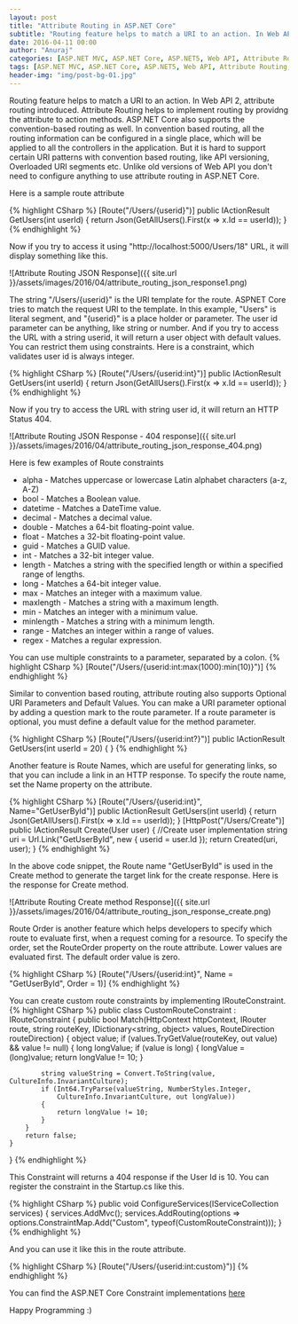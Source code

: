```yaml
---
layout: post
title: "Attribute Routing in ASP.NET Core"
subtitle: "Routing feature helps to match a URI to an action. In Web API 2, attribute routing introduced. Attribute Routing helps to implement routing by providng the attribute to action methods. ASP.NET Core also supports the convention-based routing as well."
date: 2016-04-11 00:00
author: "Anuraj"
categories: [ASP.NET MVC, ASP.NET Core, ASP.NET5, Web API, Attribute Routing, CodeProject]
tags: [ASP.NET MVC, ASP.NET Core, ASP.NET5, Web API, Attribute Routing, CodeProject]
header-img: "img/post-bg-01.jpg"
---
```

Routing feature helps to match a URI to an action. In Web API 2, attribute routing introduced. Attribute Routing helps to implement routing by providng the attribute to action methods. ASP.NET Core also supports the convention-based routing as well. In convention based routing, all the routing information can be configured in a single place, which will be applied to all the controllers in the application. But it is hard to support certain URI patterns with convention based routing, like API versioning, Overloaded URI segments etc. Unlike old versions of Web API you don't need to configure anything to use attribute routing in ASP.NET Core.

Here is a sample route attribute

{% highlight CSharp %}
[Route("/Users/{userid}")]
public IActionResult GetUsers(int userId)
{
    return Json(GetAllUsers().First(x => x.Id == userId));
}
{% endhighlight %}

Now if you try to access it using "http://localhost:5000/Users/18" URL, it will display something like this.

![Attribute Routing JSON Response]({{ site.url }}/assets/images/2016/04/attribute_routing_json_response1.png)

The string "/Users/{userid}" is the URI template for the route. ASPNET Core tries to match the request URI to the template. In this example, "Users" is literal segment, and "{userid}" is a place holder or parameter. The user id parameter can be anything, like string or number. And if you try to access the URL with a string userid, it will return a user object with default values. You can restrict them using constraints. Here is a constraint, which validates user id is always integer.

{% highlight CSharp %}
[Route("/Users/{userid:int}")]
public IActionResult GetUsers(int userId)
{
    return Json(GetAllUsers().First(x => x.Id == userId));
}
{% endhighlight %}

Now if you try to access the URL with string user id, it will return an HTTP Status 404.

![Attribute Routing JSON Response - 404 response]({{ site.url }}/assets/images/2016/04/attribute_routing_json_response_404.png)

Here is few examples of Route constraints

* alpha - Matches uppercase or lowercase Latin alphabet characters (a-z, A-Z)
* bool - Matches a Boolean value.
* datetime - Matches a DateTime value.
* decimal - Matches a decimal value.
* double - Matches a 64-bit floating-point value.
* float - Matches a 32-bit floating-point value.
* guid - Matches a GUID value.
* int - Matches a 32-bit integer value.
* length - Matches a string with the specified length or within a specified range of lengths.
* long - Matches a 64-bit integer value.	
* max - Matches an integer with a maximum value.
* maxlength - Matches a string with a maximum length.
* min - Matches an integer with a minimum value.
* minlength - Matches a string with a minimum length.
* range - Matches an integer within a range of values.
* regex - Matches a regular expression.

You can use multiple constraints to a parameter, separated by a colon.
{% highlight CSharp %}
[Route("/Users/{userid:int:max(1000):min(10)}")]
{% endhighlight %}

Similar to convention based routing, attribute routing also supports Optional URI Parameters and Default Values. You can make a URI parameter optional by adding a question mark to the route parameter. If a route parameter is optional, you must define a default value for the method parameter.

{% highlight CSharp %}
[Route("/Users/{userid:int?}")]
public IActionResult GetUsers(int userId = 20)
{
}
{% endhighlight %}

Another feature is Route Names, which are useful for generating links, so that you can include a link in an HTTP response. To specify the route name, set the Name property on the attribute.

{% highlight CSharp %}
[Route("/Users/{userid:int}", Name="GetUserById")]
public IActionResult GetUsers(int userId)
{
    return Json(GetAllUsers().First(x => x.Id == userId));
}
[HttpPost("/Users/Create")]
public IActionResult Create(User user)
{
	//Create user implementation
    string uri = Url.Link("GetUserById", new { userid = user.Id });
    return Created(uri, user);
}
{% endhighlight %}

In the above code snippet, the Route name "GetUserById" is used in the Create method to generate the target link for the create response. Here is the response for Create method.

![Attribute Routing Create method Response]({{ site.url }}/assets/images/2016/04/attribute_routing_json_response_create.png)

Route Order is another feature which helps developers to specify which route to evaluate first, when a request coming for a resource. To specify the order, set the RouteOrder property on the route attribute. Lower values are evaluated first. The default order value is zero.

{% highlight CSharp %}
[Route("/Users/{userid:int}", Name = "GetUserById", Order = 1)]
{% endhighlight %}

You can create custom route constraints by implementing IRouteConstraint. 
{% highlight CSharp %}
public class CustomRouteConstraint : IRouteConstraint
{
    public bool Match(HttpContext httpContext, IRouter route, string routeKey, 
        IDictionary<string, object> values, RouteDirection routeDirection)
    {
        object value;
        if (values.TryGetValue(routeKey, out value) && value != null)
        {
            long longValue;
            if (value is long)
            {
                longValue = (long)value;
                return longValue != 10;
            }

            string valueString = Convert.ToString(value, CultureInfo.InvariantCulture);
            if (Int64.TryParse(valueString, NumberStyles.Integer, 
                CultureInfo.InvariantCulture, out longValue))
            {
                return longValue != 10;
            }
        }
        return false;
    }
}
{% endhighlight %}

This Constraint will returns a 404 response if the User Id is 10. You can register the constraint in the Startup.cs like this.

{% highlight CSharp %}
public void ConfigureServices(IServiceCollection services)
{
    services.AddMvc();
    services.AddRouting(options => 
        options.ConstraintMap.Add("Custom", typeof(CustomRouteConstraint)));
}
{% endhighlight %}

And you can use it like this in the route attribute.

{% highlight CSharp %}
[Route("/Users/{userid:int:custom}")]
{% endhighlight %}

You can find the ASP.NET Core Constraint implementations [here](https://github.com/aspnet/Routing/tree/dev/src/Microsoft.AspNetCore.Routing/Constraints)

Happy Programming :)
